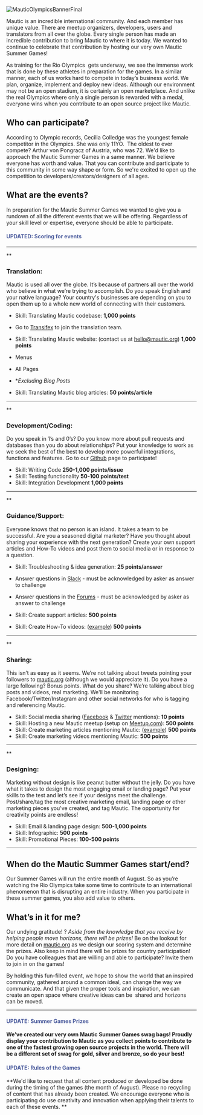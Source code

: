 ![MauticOlympicsBannerFinal](https://www.mautic.org/wp-content/uploads/2016/07/MauticOlympicsBannerFinal-1024x470.png)
 
Mautic is an incredible international community. And each member has unique value. There are meetup organizers, developers, users and translators from all over the globe. Every single person has made an incredible contribution to bring Mautic to where it is today. We wanted to continue to celebrate that contribution by hosting our very own Mautic Summer Games! 

As training for the Rio Olympics  gets underway, we see the immense work that is done by these athletes in preparation for the games. In a similar manner, each of us works hard to compete in today’s business world. We plan, organize, implement and deploy new ideas. Although our environment may not be an open stadium, it is certainly an open marketplace. And unlike the real Olympics where only a single person is rewarded with a medal, everyone wins when you contribute to an open source project like Mautic.  


## Who can participate?
 
According to Olympic records, Cecilia Colledge was the youngest female competitor in the Olympics. She was only 11YO.  The oldest to ever compete? Arthur von Pongracz of Austria, who was 72. We'd like to approach the Mautic Summer Games in a same manner. We believe everyone has worth and value. That you can contribute and participate to this community in some way shape or form. So we're excited to open up the competition to developers/creators/designers of all ages.  


## What are the events?
 
In preparation for the Mautic Summer Games we wanted to give you a rundown of all the different events that we will be offering. Regardless of your skill level or expertise, everyone should be able to participate.  


#### <font color="4E5E9E">UPDATED: Scoring for events</font>
 
------
 
** 
 

### **Translation:**
 
Mautic is used all over the globe. It’s because of partners all over the world who believe in what we’re trying to accomplish. Do you speak English and your native language? Your country's businesses are depending on you to open them up to a whole new world of connecting with their customers. 

 
- Skill: Translating Mautic codebase: <highlight><strong>1,000 points</strong><highlight></highlight></highlight> 

- Go to [Transifex](http://www.transifex.com/mautic/mautic/) to join the translation team.

- Skill: Translating Mautic website: (contact us at [hello@mautic.org](mailto:hello@mautic.org)) <highlight><strong>1,000 points</strong><highlight></highlight></highlight> 

- Menus 
- All Pages
- **Excluding Blog Posts*


- Skill: Translating Mautic blog articles: <highlight><strong>50 points/article</strong><highlight></highlight></highlight> 

  

 
 
 
------ 

 
** 
 

### **Development/Coding:**
 
Do you speak in 1’s and 0’s? Do you know more about pull requests and databases than you do about relationships? Put your knowledge to work as we seek the best of the best to develop more powerful integrations, functions and features. Go to our [Github](https://github.com/mautic/mautic) page to participate!

 
- Skill: Writing Code <highlight><strong>250-1,000 points/issue</strong><highlight></highlight></highlight> 
- Skill: Testing functionality <highlight><strong>50-100 points/test</strong><highlight></highlight></highlight> 
- Skill: Integration Development <highlight><strong>1,000 points</strong><highlight></highlight></highlight> 

  

 
 
 
------ 

 
** 
 

### **Guidance/Support:**
 
Everyone knows that no person is an island. It takes a team to be successful. Are you a seasoned digital marketer? Have you thought about sharing your experience with the next generation? Create your own support articles and How-To videos and post them to social media or in response to a question. 

 
- Skill: Troubleshooting & idea generation: <highlight><strong>25 points/answer</strong><highlight></highlight></highlight> 

- Answer questions in [Slack](https://www.mautic.org/slack) - must be acknowledged by asker as answer to challenge 
- Answer questions in the [Forums](https://www.mautic.org/community) - must be acknowledged by asker as answer to challenge

- Skill: Create support articles: <highlight><strong>500 points</strong><highlight></highlight></highlight> 
- Skill: Create How-To videos: ([example](https://www.youtube.com/watch?v=Ir4CkL9n6_o)) <highlight><strong>500 points</strong><highlight></highlight></highlight> 

  

 
 
 
------ 

 
** 
 

### **Sharing:**
 
This isn’t as easy as it seems. We’re not talking about tweets pointing your followers to [mautic.org](https://www.mautic.org) (although we would appreciate it). Do you have a large following? Bonus points. What do you share? We’re talking about blog posts and videos, real marketing. We'll be monitoring Facebook/Twitter/Instagram and other social networks for who is tagging and referencing Mautic.   

 
- Skill: Social media sharing ([Facebook](https://www.facebook.com/trymautic) & [Twitter](https://www.twitter.com/mautic) mentions): <highlight><strong>10 points</strong><highlight></highlight></highlight> 
- Skill: Hosting a new Mautic meetup (setup on [Meetup.com](http://www.meetup.com)): <highlight><strong>500 points</strong><highlight></highlight></highlight> 
- Skill: Create marketing articles mentioning Mautic: ([example](http://www.datamation.com/open-source/50-top-open-source-marketing-applications-1.html)) <highlight><strong>500 points</strong><highlight></highlight></highlight> 
- Skill: Create marketing videos mentioning Mautic: <highlight><strong>500 points</strong><highlight></highlight></highlight> 

  

 
 
 
------ 

 
** 
 

### **Designing:**
 
Marketing without design is like peanut butter without the jelly. Do you have what it takes to design the most engaging email or landing page? Put your skills to the test and let’s see if your designs meet the challenge. Post/share/tag the most creative marketing email, landing page or other marketing pieces you've created, and tag Mautic. The opportunity for creativity points are endless!

 
- Skill: Email & landing page design: <highlight><strong>500-1,000 points</strong><highlight></highlight></highlight> 
- Skill: Infographic: <highlight><strong>500 points</strong><highlight></highlight></highlight> 
- Skill: Promotional Pieces: <highlight><strong>100-500 points</strong><highlight></highlight></highlight> 

  

 
 
 
------ 


## When do the Mautic Summer Games start/end?
 
Our Summer Games will run the entire month of August. So as you’re watching the Rio Olympics take some time to contribute to an international phenomenon that is disrupting an entire industry. When you participate in these summer games, you also add value to others.  


## What’s in it for me?
 
Our undying gratitude! ? *Aside from the knowledge that you receive by helping people move horizons, there will be prizes!* Be on the lookout for more detail on [mautic.org](https://www.mautic.org) as we design our scoring system and determine the prizes. Also keep in mind there will be prizes for country participation! Do you have colleagues that are willing and able to participate? Invite them to join in on the games! 

By holding this fun-filled event, we hope to show the world that an inspired community, gathered around a common ideal, can change the way we communicate. And that given the proper tools and inspiration, we can create an open space where creative ideas can be  shared and horizons can be moved. 

------

#### <font color="4E5E9E">UPDATE: Summer Games Prizes</font>
 
**We’ve created our very own Mautic Summer Games swag bags! Proudly display your contribution to Mautic as you collect points to contribute to one of the fastest growing open source projects in the world. There will be a different set of swag for gold, silver and bronze, so do your best!**


#### <font color="4E5E9E">UPDATE: Rules of the Games</font>
 
**We'd like to request that all content produced or developed be done during the timing of the games (the month of August). Please no recycling of content that has already been created. We encourage everyone who is participating do use creativity and innovation when applying their talents to each of these events. **